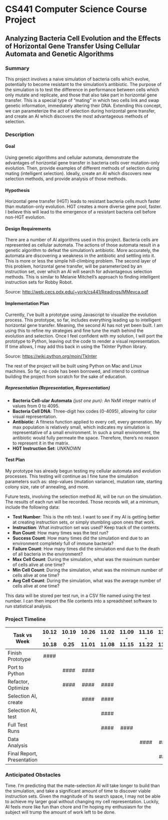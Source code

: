 # CS441 Computer Science Course Project
## Analyzing Bacteria Cell Evolution and the Effects of Horizontal Gene Transfer Using Cellular Automata and Genetic Algorithms
### Summary
This project involves a naive simulation of bacteria cells which evolve, potentially to become resistant to the simulation’s antibiotic. The purpose of the simulation is to test the difference in performance between cells which only mutate and replicate, and those that also take part in horizontal gene transfer. This is a special type of “mating” in which two cells link and swap genetic information, immediately altering their DNA. Extending this concept, we can parameterize the act of selection during horizontal gene transfer, and create an AI which discovers the most advantageous methods of selection.
### Description
#### Goal
Using genetic algorithms and cellular automata, demonstrate the advantages of horizontal gene transfer in bacteria cells over mutation-only evolution. Then, provide examples of different methods of selection during mating (intelligent selection). Ideally, create an AI which discovers new selection methods, and provide analysis of those methods.
#### Hypothesis
Horizontal gene transfer (HGT) leads to resistant bacteria cells much faster than mutation-only evolution. HGT creates a more diverse gene pool, faster. I believe this will lead to the emergence of a resistant bacteria cell before non-HGT evolution.
#### Design Requirements
There are a number of AI algorithms used in this project. Bacteria cells are represented as cellular automata. The actions of those automata result in a genetic algorithm to defeat the simulation’s antibiotic. More accurately, the automata are discovering a weakness in the antibiotic and settling into it. This is more or less the simple hill-climbing problem.
The second layer of this problem, horizontal gene transfer, will be parameterized by an instruction set, over which an AI will search for advantageous selection methods. This is similar to Melanie Mitchell’s approach to finding intelligent instruction sets for Robby Robot.

Source: http://web.cecs.pdx.edu/~york/cs441/Readings/MMevca.pdf
#### Implementation Plan
Currently, I’ve built a prototype using Javascript to visualize the evolution process. This prototype, so far, includes everything leading up to intelligent horizontal gene transfer. Meaning, the second AI has not yet been built. I am using this to refine my strategies and fine tune the math behind the evolution and selection. Once I feel confident with my solution, I will port the prototype to Python, leaving out the code to render a visual representation. If time allows, I may add this back in using the TkInter Python library.

Source: https://wiki.python.org/moin/TkInter

The rest of the project will be built using Python on Mac and Linux machines. So far, no code has been borrowed, and intend to continue building the project from scratch for the sake of education.
##### Representation (Representation, Representation)
- **Bacteria Cell-ular Automata** *(just one pun)*: An NxM integer matrix of values from 0 to 4095.
- **Bacteria Cell DNA**: Three-digit hex codes (0-4095), allowing for color visual representation.
- **Antibiotic**: A fitness function applied to every cell, every generation. My max population is relatively small, which indicates my simulation is representative of a small environment. In such a small environment, the antibiotic would fully permeate the space. Therefore, there’s no reason to represent it in the matrix.
- **HGT Instruction Set**: *UNKNOWN*

#### Test Plan
My prototype has already begun testing my cellular automata and evolution processes. This testing will continue as I fine tune the simulation parameters such as: step-values (mutation variance), mutation rate, starting colony size, rate of annealing, and more.

Future tests, involving the selection method AI, will be run on the simulation. The results of each run will be recorded. Those records will, at a minimum, include the following data:
- **Test Number**: This is the nth test. I want to see if my AI is getting better at creating instruction sets, or simply stumbling upon ones that work.
- **Instruction**: What instruction set was used? Keep track of the contents.
- **Run Count**: How many times was the test run?
- **Success Count**: How many times did the simulation end due to an environment completely full of immune bacteria?
- **Failure Count**: How many times did the simulation end due to the death of all bacteria in the environment?
- **Max Cell Count**: During the simulation, what was the maximum number of cells alive at one time?
- **Min Cell Count**: During the simulation, what was the minimum number of cells alive at one time?
- **Avg Cell Count**: During the simulation, what was the average number of cells alive at one time?

This data will be stored per test run, in a CSV file named using the test number. I can then import the file contents into a spreadsheet software to run statistical analysis.
### Project Timeline
| Task vs Week | 10.12 - 10.18 | 10.19 - 0.25 | 10.26 - 11.01 | 11.02 - 11.08 | 11.09 - 11.15 | 11.16 - 11.22 | 11.23 - 11.29 |
|--------------|:-------------:|:------------:|:-------------:|:-------------:|:-------------:|:-------------:|:-------------:|
| Finish Prototype | #### |
| Port to Python || #### | #### |
| Refactor, Optimize || #### | #### | #### |
| Selection AI, create ||| #### | #### |
| Selection AI, test |||| #### |
| Full Test Runs |||| #### | #### |
| Data Analysis |||||| #### | #### |
| Final Report, Presentation ||||||| #### |
### Anticipated Obstacles
Time. I’m predicting that the mate-selection AI will take longer to build than the simulation, and take a significant amount of time to discover viable instruction sets. Given the magnitude of its search space, I may not be able to achieve my larger goal without changing my cell representation. Luckily, AI feels more like fun than chore and I’m hoping my enthusiasm for the subject will trump the amount of work left to be done.